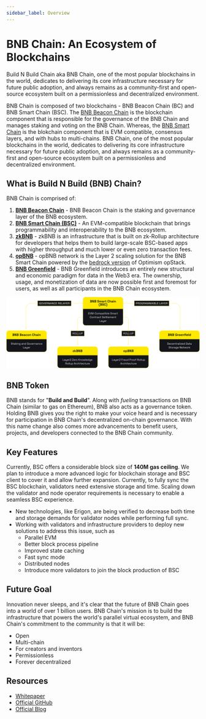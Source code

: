 ```yaml
---
sidebar_label: Overview
---
```

# BNB Chain: An Ecosystem of Blockchains
Build N Build Chain aka BNB Chain, one of the most popular blockchains in the world, dedicates to delivering its core infrastructure necessary for future public adoption, and always remains as a community-first and open-source ecosystem built on a permissionless and decentralized environment.

BNB Chain is composed of two blockchains - BNB Beacon Chain (BC) and BNB Smart Chain (BSC). The [BNB Beacon Chain](./learn/beaconIntro.md) is the blockchain component that is responsible for the governance of the BNB Chain and manages staking and voting on the BNB Chain. Whereas, the [BNB Smart Chain](./learn/intro.md) is the blokchain component that is EVM compatible, consensus layers, and with hubs to multi-chains. 
BNB Chain, one of the most popular blockchains in the world, dedicates to delivering its core infrastructure necessary for future public adoption, and always remains as a community-first and open-source ecosystem built on a permissionless and decentralized environment.

## What is Build N Build (BNB) Chain?
BNB Chain is comprised of:
1. **[BNB Beacon Chain](learn/beaconIntro.md)** - BNB Beacon Chain is the staking and governance layer of the BNB ecosystem.
2. **[BNB Smart Chain (BSC)](learn/intro.md)** - An EVM-compatible blockchain that brings programmability and interoperability to the BNB ecosystem.
3. **[zkBNB](https://docs.bnbchain.org/zkBNB-docs/)** - zkBNB is an infrastructure that is built on zk-Rollup architecture for developers that helps them to build large-scale BSC-based apps with higher throughput and much lower or even zero transaction fees.
4. **[opBNB](https://docs.bnbchain.org/opbnb-docs/)** - opBNB network is the Layer 2 scaling solution for the BNB Smart Chain powered by the [bedrock version](https://community.optimism.io/docs/developers/bedrock/) of Optimism opStack.
5. **[BNB Greenfield](https://greenfield.bnbchain.org/docs/guide/introduction/overview.html)** - BNB Greenfield introduces an entirely new structural and economic paradigm for data in the Web3 era. The ownership, usage, and monetization of data are now possible first and foremost for users, as well as all participants in the BNB Chain ecosystem.

![BSC 2022](../static/img/assets/BNB-Chain-Ecosytem.png)

## BNB Token
BNB stands for "**Build and Build**". Along with _fueling_ transactions on BNB Chain (similar to gas on Ethereum), BNB also acts as a governance token. Holding BNB gives you the right to make your voice heard and is necessary for participation in BNB Chain's decentralized on-chain governance. With this name change also comes more advancements to benefit users, projects, and developers connected to the BNB Chain community.

## Key Features
Currently, BSC offers a considerable block size of **__140M gas ceiling__**. We plan to introduce a more advanced logic for blockchain storage and BSC client to cover it and allow further expansion.  Currently, to fully sync the BSC blockchain, validators need extensive storage and time. Scaling down the validator and node operator requirements is necessary to enable a seamless BSC experience.

- New technologies, like Erigon, are being verified to decrease both time and storage demands for validator nodes while performing full sync. 
- Working with validators and infrastructure providers to deploy new solutions to address this issue, such as  
  - Parallel EVM
  - Better block process pipeline
  - Improved state caching
  - Fast sync mode
  - Distributed nodes 
  - Introduce more validators to join the block production of BSC

## Future Goal 
Innovation never sleeps, and it's clear that the future of BNB Chain goes into a world of over 1 billion users. BNB Chain's mission is to build the infrastructure that powers the world's parallel virtual ecosystem, and BNB Chain's commitment to the community is that it will be: 
- Open
- Multi-chain
- For creators and inventors
- Permissionless
- Forever decentralized

## Resources 
- [Whitepaper](https://github.com/bnb-chain/whitepaper)
- [Official GitHub](https://github.com/bnb-chain)
- [Official Blog](https://www.bnbchain.org/en/blog/)
